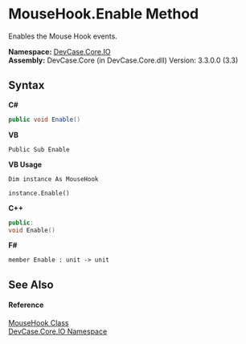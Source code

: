 # MouseHook.Enable Method 
 

Enables the Mouse Hook events.

**Namespace:**&nbsp;<a href="N_DevCase_Core_IO">DevCase.Core.IO</a><br />**Assembly:**&nbsp;DevCase.Core (in DevCase.Core.dll) Version: 3.3.0.0 (3.3)

## Syntax

**C#**<br />
``` C#
public void Enable()
```

**VB**<br />
``` VB
Public Sub Enable
```

**VB Usage**<br />
``` VB Usage
Dim instance As MouseHook

instance.Enable()
```

**C++**<br />
``` C++
public:
void Enable()
```

**F#**<br />
``` F#
member Enable : unit -> unit 

```


## See Also


#### Reference
<a href="T_DevCase_Core_IO_MouseHook">MouseHook Class</a><br /><a href="N_DevCase_Core_IO">DevCase.Core.IO Namespace</a><br />